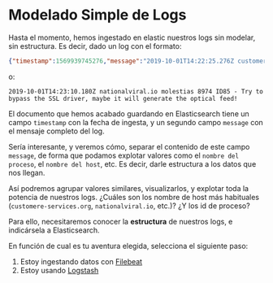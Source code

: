 # Modelado Simple de Logs

Hasta el momento, hemos ingestado en elastic nuestros logs sin modelar, sin estructura. Es decir, dado un log con el formato:

```json
{"timestamp":1569939745276,"message":"2019-10-01T14:22:25.276Z customere-services.org est 693 ID363 - The IB alarm is down, hack the back-end driver so we can input the HDD hard drive!"}
```

o:

```
2019-10-01T14:23:10.180Z nationalviral.io molestias 8974 ID85 - Try to bypass the SSL driver, maybe it will generate the optical feed!
```

El documento que hemos acabado guardando en Elasticsearch tiene un campo `timestamp` con la fecha de ingesta, y un segundo campo `message` con el mensaje completo del log.

Sería interesante, y veremos cómo, separar el contenido de este campo `message`, de forma que podamos explotar valores como el `nombre del proceso`, el `nombre del host`, etc. Es decir, darle estructura a los datos que nos llegan.

Así podremos agrupar valores similares, visualizarlos, y explotar toda la potencia de nuestros logs. ¿Cuáles son los nombre de host más habituales (`customere-services.org`, `nationalviral.io`, etc.)? ¿Y los id de proceso?

Para ello, necesitaremos conocer la **estructura** de nuestros logs, e indicársela a Elasticsearch.

En función de cual es tu aventura elegida, selecciona el siguiente paso:

1. Estoy ingestando datos con [Filebeat](./filebeat.md)
2. Estoy usando [Logstash](./logstash.md)
